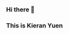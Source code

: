 ### Hi there 👋
### This is Kieran Yuen
<!--
**kieran168/kieran168** is a ✨ _special_ ✨ repository because its `README.md` (this file) appears on your GitHub profile.

Welcome to my GitHub page! I am graduating with my M.A. in Economics from The City College of New York!

Here are some ideas to get you started:

#### 🔭 I’m currently working on ...
#### 🌱 Things I am currently learning ...
👯 I’m looking to collaborate on ...
🤔 I’m looking for help with ...
- 💬 Ask me about ...
📫 How to reach me: ...
- 😄 Pronouns: ...
- ⚡ Fun fact: ...
-->
